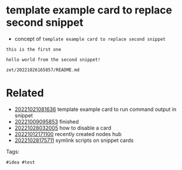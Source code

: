 # template example card to replace second snippet

- concept of `template example card to replace second snippet`

```
this is the first one
```

```
hello world from the second snippet!
```

` zet/20221026165857/README.md `

# Related

- [20221021081636](/zet/20221021081636/README.md) template example card to run command output in snippet
- [20221009095853](/zet/20221009095853/README.md) finished
- [20221028032005](/zet/20221028032005/README.md) how to disable a card
- [20221012171100](/zet/20221012171100/README.md) recently created nodes hub
- [20221028175711](/zet/20221028175711/README.md) symlink scripts on snippet cards

Tags:

    #idea #test
